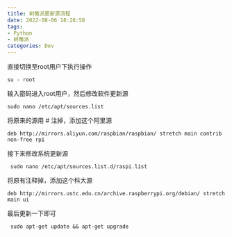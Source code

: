 ```yaml
---
title: 树莓派更新源流程
date: 2022-08-06 18:28:58
tags: 
- Python
- 树莓派
categories: Dev
---
```


<!-- more -->
直接切换至root用户下执行操作

```
su - root
```

输入密码进入root用户，然后修改软件更新源

```
sudo nano /etc/apt/sources.list 
```

将原来的源用 # 注掉，添加这个阿里源

```
deb http://mirrors.aliyun.com/raspbian/raspbian/ stretch main contrib non-free rpi
```

接下来修改系统更新源

```
 sudo nano /etc/apt/sources.list.d/raspi.list
```

将原有注释掉，添加这个科大源

```
deb http://mirrors.ustc.edu.cn/archive.raspberrypi.org/debian/ stretch main ui
```

最后更新一下即可

```
 sudo apt-get update && apt-get upgrade
```

 
